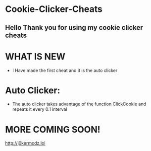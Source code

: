 # Cookie-Clicker-Cheats
## Hello Thank you for using my cookie clicker cheats

# WHAT IS NEW
- I Have made the first cheat and it is the auto clicker

# Auto Clicker:
- The auto clicker takes advantage of the function ClickCookie and repeats it every 0.1 interval

# MORE COMING SOON!
http://j0kermodz.lol
